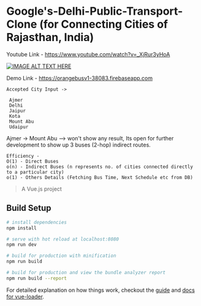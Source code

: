 # Google's-Delhi-Public-Transport-Clone (for Connecting Cities of Rajasthan, India)

Youtube Link - https://www.youtube.com/watch?v=_XjRur3yHoA

[![IMAGE ALT TEXT HERE](https://img.youtube.com/vi/_XjRur3yHoA/0.jpg)](https://www.youtube.com/watch?v=_XjRur3yHoA)

Demo Link - https://orangebusv1-38083.firebaseapp.com
```
Accepted City Input -> 
 
 Ajmer 
 Delhi 
 Jaipur 
 Kota 
 Mount Abu 
 Udaipur
```
Ajmer -> Mount Abu --> won't show any result, Its open for further development to show up 3 buses (2-hop) indirect routes.

```
Efficiency - 
O(1) - Direct Buses 
o(n) - Indirect Buses (n represents no. of cities connected directly to a particular city)
o(1) - Others Details (Fetching Bus Time, Next Schedule etc from DB)  
```
> A Vue.js project

## Build Setup

``` bash
# install dependencies
npm install

# serve with hot reload at localhost:8080
npm run dev

# build for production with minification
npm run build

# build for production and view the bundle analyzer report
npm run build --report
```

For detailed explanation on how things work, checkout the [guide](http://vuejs-templates.github.io/webpack/) and [docs for vue-loader](http://vuejs.github.io/vue-loader).
